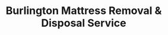 ---
layout: location.njk
title: Burlington Mattress Removal & Disposal Service
description: Professional mattress removal in Burlington, NC. Next-day pickup  Licensed, insured, and eco-friendly serving the former textile capital.
permalink: /mattress-removal/north-carolina/greensboro/burlington/
city: Burlington
state: North Carolina
stateSlug: north-carolina
parentMetro: Greensboro
coordinates:
  lat: 36.0956
  lng: -79.4378
pricing:
  startingPrice: 125
  single: 125
  queen: 125
  king: 135
  boxSpring: 30
neighborhoods:
  - name: "Downtown Burlington"
    zipCodes: ["27215"]
  - name: "West Burlington"
    zipCodes: ["27215"]
  - name: "North Park"
    zipCodes: ["27217"]
  - name: "Eastbrook"
    zipCodes: ["27215"]
  - name: "May Memorial"
    zipCodes: ["27215"]
  - name: "University Drive"
    zipCodes: ["27215"]
  - name: "Huffman Mill Road"
    zipCodes: ["27215"]
  - name: "South Church Street"
    zipCodes: ["27216"]
  - name: "Maplewood Avenue"
    zipCodes: ["27215"]
  - name: "Rauhut Street"
    zipCodes: ["27215"]
  - name: "Alamance Road"
    zipCodes: ["27215"]
  - name: "Turrentine Street"
    zipCodes: ["27215"]
  - name: "Burlington Mills"
    zipCodes: ["27215"]
  - name: "Elon Road"
    zipCodes: ["27215"]
  - name: "Apple Street"
    zipCodes: ["27215"]
zipCodes: 
  - "27215"
  - "27216"
  - "27217"
recyclingPartners:
  - "Alamance County Landfill"
  - "Burlington Solid Waste Division" 
  - "Alamance County Recycling Centers"
localRegulations: "Burlington mattress disposal requires coordination with Alamance County Landfill at 2701 Austin Quarter Road, Graham. City operates RED WEEK/BLUE WEEK recycling schedule but mattresses require special bulk item pickup through Burlington Solid Waste Division. Residents can use three satellite recycling locations throughout county. Alamance County Recycling Ordinance adopted 1991 applies within Burlington city limits but excludes mattresses from regular collection."
nearbyCities:
  - name: "Greensboro"
    distance: "25 miles"
    isSuburb: false
  - name: "Durham"
    distance: "45 miles"
    isSuburb: false
reviews:
  count: 218
  featured:
    - reviewer: "Textile Worker"
      rating: 5
      text: "Great service during our family's move! They understood our schedule around the hosiery mill shifts and picked up our mattresses quickly."
      neighborhood: "Burlington Mills"
    - reviewer: "Lab Corp Employee"
      rating: 5  
      text: "Professional and efficient - exactly what you need in Burlington!"
      neighborhood: "University Drive"
    - reviewer: "Heritage District Resident"
      rating: 5
      text: "We live in one of the historic neighborhoods near downtown Burlington where our great-grandmother worked at the original Burlington Mills during the textile boom years. When we needed to dispose of her antique iron bed and mattress set, this removal service was perfect. The crew was respectful of our family heirloom furniture and carefully removed just the old mattress while leaving the historic bed frame intact. They navigated our narrow driveway between the mill houses without any issues and completed everything in about fifteen minutes. The $125 fee was much more convenient than trying to coordinate with the county landfill ourselves, especially since my husband works rotating shifts at Lab Corp and doesn't have time for weekend dump runs. This service understands Burlington's working families."
      neighborhood: "Downtown Burlington"
faqs:
  - question: "How quickly can you remove mattresses in Burlington?"
    answer: "We provide next-day service throughout Burlington and can coordinate around textile industry shifts and Lab Corp schedules for working families."
  - question: "Do you serve all Burlington neighborhoods?"
    answer: "Yes, we provide comprehensive coverage from downtown to North Park, West Burlington, University Drive area, and all surrounding communities."
  - question: "What's included in your $125 Burlington pickup fee?"
    answer: "Base price covers pickup, loading, transportation, and eco-friendly recycling for one mattress. Box springs add $30 each."
  - question: "How does this compare to Alamance County Landfill options?"
    answer: "Our service eliminates trips to the county facility in Graham and navigating their RED WEEK/BLUE WEEK recycling schedule. We provide convenient door-to-door pickup."
  - question: "Can you coordinate with textile industry work schedules?"
    answer: "Absolutely. We understand shift patterns at manufacturing facilities and can accommodate early morning or evening pickups for mill workers."
  - question: "Are you licensed for waste removal in Alamance County?"
    answer: "We maintain all required North Carolina and Alamance County permits with comprehensive insurance coverage for residential services."
  - question: "Do you serve former textile mill neighborhoods?"
    answer: "Our team understands Burlington's historic mill districts and can navigate older neighborhoods with narrow streets and mill house layouts."
  - question: "What payment methods do you accept in Burlington?"
    answer: "We accept cash, all major credit cards, and provide invoicing for major employers like Lab Corp and manufacturing companies."
schema:
  "@type": "LocalBusiness"
  name: "A Bedder World Burlington"
  address:
    "@type": "PostalAddress"
    addressLocality: "Burlington"
    addressRegion: "NC"
    addressCountry: "US"
  geo:
    "@type": "GeoCoordinates" 
    latitude: 36.0956
    longitude: -79.4378
  telephone: "(720) 263-6094"
  priceRange: "$125-$180"
  aggregateRating:
    "@type": "AggregateRating"
    ratingValue: 4.9
    reviewCount: 218
pageContent:
  heroDescription: "Professional mattress disposal serving the historic textile capital and modern biotech hub of the Piedmont Triad. Part of our nationwide network that has recycled over 1 million mattresses, we provide next-day pickup with transparent pricing "
  
  aboutService: "We provide professional mattress removal throughout Burlington with next-day pickup  Our service eliminates the hassles of Alamance County's complex waste system, providing convenient door-to-door pickup instead of navigating the county landfill system in Graham or Burlington's RED WEEK/BLUE WEEK recycling schedules that exclude mattresses. We coordinate with Burlington's diverse work schedules, from Lab Corp's biotech shifts to traditional manufacturing hours, ensuring pickup times that work for working families. Our team understands the unique challenges of Burlington neighborhoods, from narrow streets in historic mill districts to modern developments near University Drive and the Lab Corp campus. Every mattress we collect joins our nationwide network that has successfully diverted over 1 million mattresses from landfills, with 80% of materials recovered for reuse including steel springs, foam, and fabric components."

  serviceAreasIntro: "We provide mattress pickup service throughout all Burlington neighborhoods across ZIP codes 27215, 27216, and 27217, with specialized logistics for each area's unique characteristics. Our team navigates narrow streets in historic mill neighborhoods just as easily as modern developments near the Lab Corp campus, providing the same professional service regardless of location. We schedule pickups around Burlington's diverse work patterns, accommodating both traditional manufacturing shifts and modern biotech laboratory schedules to ensure convenient service for all residents."

  regulationsCompliance: "We handle all waste disposal challenges so Burlington residents don't have to navigate Alamance County's complex landfill requirements or city recycling ordinances. Our licensed service eliminates trips to the county facility at 2701 Austin Quarter Road in Graham and confusion over Burlington's RED WEEK/BLUE WEEK recycling schedule that excludes mattresses. While the Alamance County Recycling Ordinance applies within city limits, mattresses require special bulk arrangements that we handle completely. Our team maintains all necessary permits and insurance coverage, providing compliant mattress removal throughout Burlington's diverse neighborhoods from historic mill districts to modern biotech corridors."

  environmentalImpact: "Our mattress recycling service supports Burlington's environmental values by diverting waste from Alamance County's landfill system. As part of our nationwide network that has recycled over 1 million mattresses, we ensure 80% of components get recovered for reuse rather than adding to local landfill capacity. Steel springs return to manufacturing processes that support Burlington's industrial heritage, foam becomes carpet padding, and fabric gets repurposed into new products. This responsible disposal approach eliminates the environmental impact of improper mattress disposal while providing Burlington residents with a convenient, eco-friendly alternative to county waste facilities."

  howItWorksScheduling: "Call or book online for next-day service throughout Burlington and Alamance County. We coordinate with textile industry schedules, Lab Corp shifts, and residential preferences."

  howItWorksService: "Our licensed team provides efficient pickup service throughout Burlington, handling all county disposal requirements so you don't have to. We coordinate logistics for any neighborhood layout and work around your schedule."

  howItWorksDisposal: "Every mattress joins our nationwide recycling network that has processed over 1 million mattresses. Materials go to approved facilities where components get recovered for reuse, providing Burlington residents with responsible disposal that supports environmental sustainability."

  sidebarStats:
    mattressesRemoved: "4,200"
---